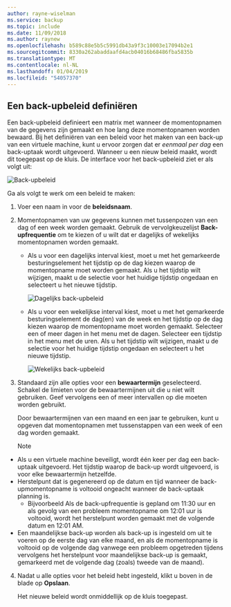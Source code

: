 ```yaml
---
author: rayne-wiselman
ms.service: backup
ms.topic: include
ms.date: 11/09/2018
ms.author: raynew
ms.openlocfilehash: b589c88e5b5c5991db43a9f3c10003e17094b2e1
ms.sourcegitcommit: 8330a262abaddaafd4acb04016b68486fba5835b
ms.translationtype: MT
ms.contentlocale: nl-NL
ms.lasthandoff: 01/04/2019
ms.locfileid: "54057370"
---
```

## <a name="defining-a-backup-policy"></a>Een back-upbeleid definiëren
Een back-upbeleid definieert een matrix met wanneer de momentopnamen van de gegevens zijn gemaakt en hoe lang deze momentopnamen worden bewaard. Bij het definiëren van een beleid voor het maken van een back-up van een virtuele machine, kunt u ervoor zorgen dat er *eenmaal per dag* een back-uptaak wordt uitgevoerd. Wanneer u een nieuw beleid maakt, wordt dit toegepast op de kluis. De interface voor het back-upbeleid ziet er als volgt uit:

![Back-upbeleid](./media/backup-create-policy-for-vms/backup-policy.png)

Ga als volgt te werk om een beleid te maken:

1. Voer een naam in voor de **beleidsnaam**.
2. Momentopnamen van uw gegevens kunnen met tussenpozen van een dag of een week worden gemaakt. Gebruik de vervolgkeuzelijst **Back-upfrequentie** om te kiezen of u wilt dat er dagelijks of wekelijks momentopnamen worden gemaakt.

   * Als u voor een dagelijks interval kiest, moet u met het gemarkeerde besturingselement het tijdstip op de dag kiezen waarop de momentopname moet worden gemaakt. Als u het tijdstip wilt wijzigen, maakt u de selectie voor het huidige tijdstip ongedaan en selecteert u het nieuwe tijdstip.

     ![Dagelijks back-upbeleid](./media/backup-create-policy-for-vms/backup-policy-daily.png) <br/>
   * Als u voor een wekelijkse interval kiest, moet u met het gemarkeerde besturingselement de dag(en) van de week en het tijdstip op de dag kiezen waarop de momentopname moet worden gemaakt. Selecteer een of meer dagen in het menu met de dagen. Selecteer een tijdstip in het menu met de uren. Als u het tijdstip wilt wijzigen, maakt u de selectie voor het huidige tijdstip ongedaan en selecteert u het nieuwe tijdstip.

     ![Wekelijks back-upbeleid](./media/backup-create-policy-for-vms/backup-policy-weekly.png)
3. Standaard zijn alle opties voor een **bewaartermijn** geselecteerd. Schakel de limieten voor de bewaartermijnen uit die u niet wilt gebruiken. Geef vervolgens een of meer intervallen op die moeten worden gebruikt.

    Door bewaartermijnen van een maand en een jaar te gebruiken, kunt u opgeven dat momentopnamen met tussenstappen van een week of een dag worden gemaakt.

   > [!NOTE]
   >
  - Als u een virtuele machine beveiligt, wordt één keer per dag een back-uptaak uitgevoerd. Het tijdstip waarop de back-up wordt uitgevoerd, is voor elke bewaartermijn hetzelfde.
  - Herstelpunt dat is gegenereerd op de datum en tijd wanneer de back-upmomentopname is voltooid ongeacht wanneer de back-uptaak planning is.
    - Bijvoorbeeld Als de back-upfrequentie is gepland om 11:30 uur en als gevolg van een probleem momentopname om 12:01 uur is voltooid, wordt het herstelpunt worden gemaakt met de volgende datum en 12:01 AM.
  - Een maandelijkse back-up worden als back-up is ingesteld om uit te voeren op de eerste dag van elke maand, en als de momentopname is voltooid op de volgende dag vanwege een probleem opgetreden tijdens vervolgens het herstelpunt voor maandelijkse back-up is gemaakt, gemarkeerd met de volgende dag (zoals) tweede van de maand).
   >
   >


4. Nadat u alle opties voor het beleid hebt ingesteld, klikt u boven in de blade op **Opslaan**.

    Het nieuwe beleid wordt onmiddellijk op de kluis toegepast.
